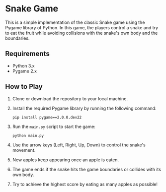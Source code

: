 # Snake Game

This is a simple implementation of the classic Snake game using the Pygame library of Python. In this game, the players control a snake and try to eat the fruit while avoiding collisions with the snake's own body and the boundaries.

## Requirements

- Python 3.x
- Pygame 2.x

## How to Play

1. Clone or download the repository to your local machine.

2. Install the required Pygame library by running the following command:
   ```
   pip install pygame==2.0.0.dev22
   ```

3. Run the `main.py` script to start the game:
   ```
   python main.py
   ```

4. Use the arrow keys (Left, Right, Up, Down) to control the snake's movement. 

6. New apples keep appearing once an apple is eaten.

7. The game ends if the snake hits the game boundaries or collides with its own body.

8. Try to achieve the highest score by eating as many apples as possible!
